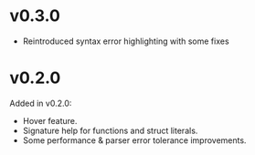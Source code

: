 # v0.3.0
- Reintroduced syntax error highlighting with some fixes

# v0.2.0
Added in v0.2.0:

- Hover feature.
- Signature help for functions and struct literals.
- Some performance & parser error tolerance improvements.
